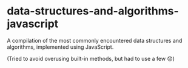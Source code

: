 # data-structures-and-algorithms-javascript
A compilation of the most commonly encountered data structures and algorithms, implemented using JavaScript.

(Tried to avoid overusing built-in methods, but had to use a few :disappointed:)
